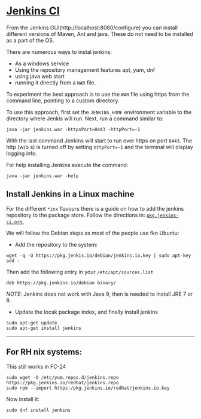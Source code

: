 # [Jenkins CI](https://jenkins-ci.org)

From the Jenkins GUI(http://localhost:8080/configure) you can install
different versions of Maven, Ant and java. These do not need to be 
installed as a part of the OS.

There are numerous ways to instal jenkins:
- As a windows service
- Using the repository management features apt, yum, dnf
- using java web start
- running it directly from a `WAR` file.

To experiment the best approach is to use the `WAR` file using https
from the command line, pointing to a custom directory.

To use this approach, first set the `JENKINS_HOME` environment variable
to the directory where Jenkis will run. Next, run a command similar to:

```
java -jar jenkins.war -httpsPort=8443 -httpPort=-1
```

With the last command Jenkins will start to run over https on port `8443`.
The http (w/o s) is turned off by setting `httpPort=-1` and the terminal
will display logging info.

For help installing Jenkins execute the command:
```
java -jar jenkins.war -help
```

## Install Jenkins in a Linux machine


For the different `*inx` flavours there is a guide on how to add the jenkins
repository to the package store. Follow the directions in: [`pkg.jenkins-ci.org`.](https://pkg.jenkins-ci.org)

We will follow the Debian steps as most of the people use fkn Ubuntu:
- Add the repository to the system:
```
wget -q -O https://pkg.jenkis.io/debian/jenkins.io.key | sudo apt-key add -
```

Then add the following entry in your `/etc/apt/sources.list`
```
deb https://pkg.jenkins.io/debian binary/
```


*NOTE:* Jenkins does not work with Java 9, then is needed to install JRE 7 or 8.

- Update the locak package index, and finally install jenkins

```
sudo apt-get update
sudo apt-get install jenkins
```

- - -

## For RH nix systems:

This still works in FC-24
```
sudo wget -O /etc/yum.repos.d/jenkins.repo https://pkg.jenkins.io/redhat/jenkins.repo
sudo rpm --import https:/pkg.jenkins.io/redhat/jenkins.io.key
```
Now install it:
```
sudo dnf install jenkins
```



